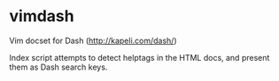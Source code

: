 vimdash
=======

Vim docset for Dash (http://kapeli.com/dash/)

Index script attempts to detect helptags in the HTML docs, and present them as Dash search keys.

